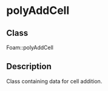 # polyAddCell 
## Class
Foam::polyAddCell

## Description
Class containing data for cell addition.

